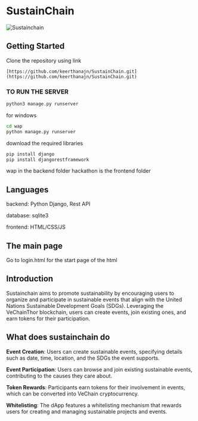 # SustainChain
![Sustainchain](https://github.com/keerthanajn/VeChain/assets/160651738/824c745b-7a3c-4522-99ba-84ce9d517452)


## Getting Started
Clone the repository using link
```
[https://github.com/keerthanajn/SustainChain.git](https://github.com/keerthanajn/SustainChain.git)
```
### TO RUN THE SERVER
```bash
python3 manage.py runserver
```
for windows
```bash
cd wap
python manage.py runserver
```
download the required libraries
```bash
pip install django
pip install djangorestframework
```
wap in the backend folder
hackathon is the frontend folder
## Languages
backend: Python Django, Rest API 

database: sqlite3

frontend: HTML/CSS/JS
## The main page
Go to login.html for the start page of the html

## Introduction
Sustainchain aims to promote sustainability by encouraging users to organize and participate in sustainable events that align with the United Nations Sustainable Development Goals (SDGs). Leveraging the VeChainThor blockchain, users can create events, join existing ones, and earn tokens for their participation.

## What does sustainchain do
**Event Creation**: Users can create sustainable events, specifying details such as date, time, location, and the SDGs the event supports.

**Event Participation**: Users can browse and join existing sustainable events, contributing to the causes they care about.

**Token Rewards**: Participants earn tokens for their involvement in events, which can be converted into VeChain cryptocurrency.

**Whitelisting**: The dApp features a whitelisting mechanism that rewards users for creating and managing sustainable projects and events.






